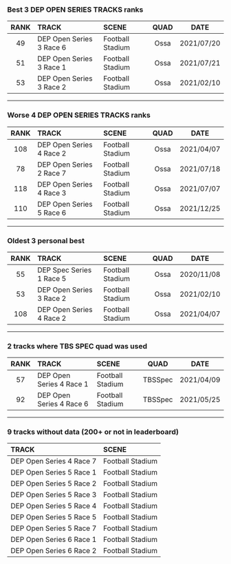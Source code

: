 ### Best 3 DEP OPEN SERIES TRACKS ranks
|RANK|TRACK|SCENE|QUAD|DATE|
|:---:|:---|:---|:---:|:---:|
|49|DEP Open Series 3 Race 6|Football Stadium|Ossa|2021/07/20|
|51|DEP Open Series 3 Race 1|Football Stadium|Ossa|2021/07/21|
|53|DEP Open Series 3 Race 2|Football Stadium|Ossa|2021/02/10|
---
### Worse 4 DEP OPEN SERIES TRACKS ranks
|RANK|TRACK|SCENE|QUAD|DATE|
|:---:|:---|:---|:---:|:---:|
|108|DEP Open Series 4 Race 2|Football Stadium|Ossa|2021/04/07|
|78|DEP Open Series 2 Race 7|Football Stadium|Ossa|2021/07/18|
|118|DEP Open Series 4 Race 3|Football Stadium|Ossa|2021/07/07|
|110|DEP Open Series 5 Race 6|Football Stadium|Ossa|2021/12/25|
---
### Oldest 3 personal best
|RANK|TRACK|SCENE|QUAD|DATE|
|:---:|:---|:---|:---:|:---:|
|55|DEP Spec Series 1 Race 5|Football Stadium|Ossa|2020/11/08|
|53|DEP Open Series 3 Race 2|Football Stadium|Ossa|2021/02/10|
|108|DEP Open Series 4 Race 2|Football Stadium|Ossa|2021/04/07|
---
### 2 tracks where TBS SPEC quad was used
|RANK|TRACK|SCENE|QUAD|DATE|
|:---:|:---|:---|:---:|:---:|
|57|DEP Open Series 4 Race 1|Football Stadium|TBSSpec|2021/04/09|
|92|DEP Open Series 4 Race 6|Football Stadium|TBSSpec|2021/05/25|
---
### 9 tracks without data (200+ or not in leaderboard)
|TRACK|SCENE|
|:---|:---|
|DEP Open Series 4 Race 7|Football Stadium|
|DEP Open Series 5 Race 1|Football Stadium|
|DEP Open Series 5 Race 2|Football Stadium|
|DEP Open Series 5 Race 3|Football Stadium|
|DEP Open Series 5 Race 4|Football Stadium|
|DEP Open Series 5 Race 5|Football Stadium|
|DEP Open Series 5 Race 7|Football Stadium|
|DEP Open Series 6 Race 1|Football Stadium|
|DEP Open Series 6 Race 2|Football Stadium|
